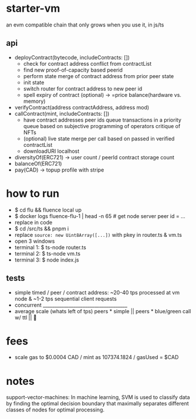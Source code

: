 # starter-vm 
an evm compatible chain that only grows when you use it, in js/ts

## api
- deployContract(bytecode, includeContracts: [])
    - check for contract address conflict from contractList
    - find new proof-of-capacity based peerid
    - perform state merge of contract address from prior peer state
    - init state
    - switch router for contract address to new peer id
    - spell expiry of contract (optional) -> =price balance(hardware vs. memory)
- verifyContract(address contractAddress, address mod)
- callContract(mint, includeContracts: [])
    - have contract addresses peer ids queue transactions in a priority queue based on subjective programming of operators critique of NFTs
    - (optional) live state merge per call based on passed in verified contractList
    - downloadURI localhost
- diversityOf(ERC721) -> user count / peerId contract storage count
- balanceOf(ERC721)
- pay(CAD) -> topup profile with stripe

# how to run
- $ cd flu && fluence local up
- $ docker logs fluence-flu-1 | head -n 65 # get node server peer id = ...
- replace in code
- $ cd /src/ts && pnpm i
- replace `source: new Uint8Array([...])` with pkey in router.ts & vm.ts
- open 3 windows
- terminal 1: $ ts-node router.ts
- terminal 2: $ ts-node vm.ts
- terminal 3: $ node index.js

## tests
- simple timed / peer / contract address: ~20-40 tps processed at vm node & ~1-2 tps sequential client requests
- concurrent                                       ____________________________________
- average scale (whats left of tps) peers * simple || peers * blue/green call w/ ttl ||  🙏

# fees
- scale gas to $0.0004 CAD / mint as 107374.1824 / gasUsed = $CAD

# notes
support-vector-machines: In machine learning, SVM is used to classify data by finding the optimal decision boundary that maximally separates different classes of nodes for optimal processing.